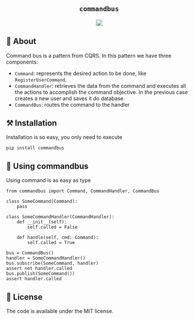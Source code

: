 <h2 align="center"><code>commandbus</code></h2>
<p align="center">
<a href="https://badge.fury.io/py/commandbus"><img src="https://badge.fury.io/py/commandbus.svg" alt="PyPI version" height="18"></a>
</p>

## 📜 About
Command bus is a pattern from CQRS. In this pattern we have three components:

* `Command`: represents the desired action to be done, like `RegisterUserCommand`.
* `CommandHandler`: retrieves the data from the command and executes all the actions to accomplish the command 
objective. In the previous case creates a new user and saves it do database. 
* `CommandBus`: routes the command to the handler 

## ⚒️ Installation
Installation is so easy, you only need to execute
```
pip install commandbus
```

## 🚀 Using commandbus
Using command is as easy as type
```python3
from commandbus import Command, CommandHandler, CommandBus

class SomeCommand(Command):
    pass

class SomeCommandHandler(CommandHandler):
    def __init__(self):
        self.called = False

    def handle(self, cmd: Command):
        self.called = True
        
bus = CommandBus()
handler = SomeCommandHandler()
bus.subscribe(SomeCommand, handler)
assert not handler.called
bus.publish(SomeCommand())
assert handler.called
```


## 🚩 License
The code is available under the MIT license.
